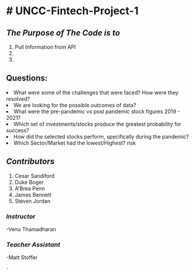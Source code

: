 <H1># UNCC-Fintech-Project-1</H1>
<H2><em><strong>The Purpose of The Code is to</strong></em></H2>
<ol>
  <li>Pull Information from API </li>
  <li> </li>
  <li> </li>
</ol>

<H2> Questions:</H2>
 <li>What were some of the challenges that were faced? How were they resolved? </li>
  <li>We are looking for the possible outcomes of data? </li>
   <li>What were the pre-pandemic vs post pandemic stock figures 2019 - 2021? </li>
    <li> Which set of investments/stocks produce the greatest probability for success?</li>
     <li>How did the selected stocks perform, specifically during the pandemic? </li> 
      <li> Which Sector/Market had the lowest/Highest? risk</li>

<H2><em><strong>Contributors</strong></em></H2>
<ol>
  <li>Cesar Sandiford</li>
  <li>Duke Boger</li>
  <li>A'Brea Penn</li>
  <li>James Bennett</li>
  <li>Steven Jordan</li>
</ol>



<H3><em><strong>Instructor</strong></em></H3>
-Venu Thamadharan
<H3><em><strong>Teacher Assistant</strong></em></H3>
-Matt Stoffer







	-
